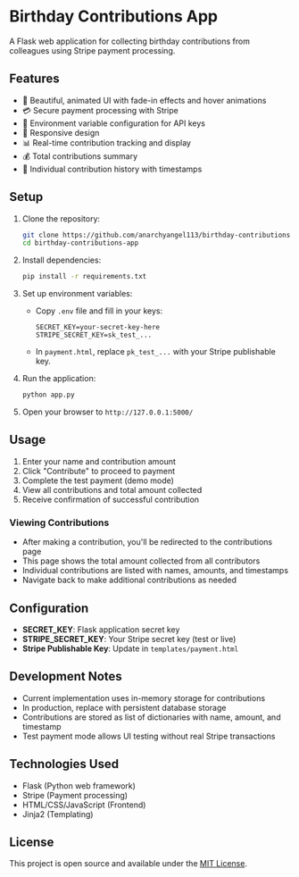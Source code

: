 # Birthday Contributions App

A Flask web application for collecting birthday contributions from colleagues using Stripe payment processing.

## Features

- 🎉 Beautiful, animated UI with fade-in effects and hover animations
- 💳 Secure payment processing with Stripe
- 🔐 Environment variable configuration for API keys
- 📱 Responsive design
- 📊 Real-time contribution tracking and display
- 💰 Total contributions summary
- 👥 Individual contribution history with timestamps

## Setup

1. Clone the repository:
   ```bash
   git clone https://github.com/anarchyangel113/birthday-contributions-app.git
   cd birthday-contributions-app
   ```

2. Install dependencies:
   ```bash
   pip install -r requirements.txt
   ```

3. Set up environment variables:
   - Copy `.env` file and fill in your keys:
     ```
     SECRET_KEY=your-secret-key-here
     STRIPE_SECRET_KEY=sk_test_...
     ```
   - In `payment.html`, replace `pk_test_...` with your Stripe publishable key.

4. Run the application:
   ```bash
   python app.py
   ```

5. Open your browser to `http://127.0.0.1:5000/`

## Usage

1. Enter your name and contribution amount
2. Click "Contribute" to proceed to payment
3. Complete the test payment (demo mode)
4. View all contributions and total amount collected
5. Receive confirmation of successful contribution

### Viewing Contributions

- After making a contribution, you'll be redirected to the contributions page
- This page shows the total amount collected from all contributors
- Individual contributions are listed with names, amounts, and timestamps
- Navigate back to make additional contributions as needed

## Configuration

- **SECRET_KEY**: Flask application secret key
- **STRIPE_SECRET_KEY**: Your Stripe secret key (test or live)
- **Stripe Publishable Key**: Update in `templates/payment.html`

## Development Notes

- Current implementation uses in-memory storage for contributions
- In production, replace with persistent database storage
- Contributions are stored as list of dictionaries with name, amount, and timestamp
- Test payment mode allows UI testing without real Stripe transactions

## Technologies Used

- Flask (Python web framework)
- Stripe (Payment processing)
- HTML/CSS/JavaScript (Frontend)
- Jinja2 (Templating)

## License

This project is open source and available under the [MIT License](LICENSE).